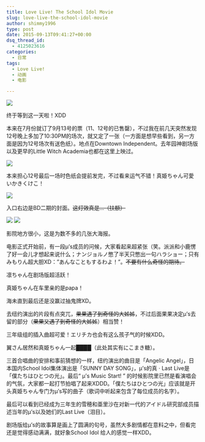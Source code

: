 ```yaml
---
title: Love Live! The School Idol Movie
slug: love-live-the-school-idol-movie
author: shimmy1996
type: post
date: 2015-09-13T09:41:27+00:00
dsq_thread_id:
  - 4125023616
categories:
  - 日常
tags:
  - Love Live!
  - 动画
  - 电影

---
```

<img src="/wp-content/uploads/2015/09/IMG_7322.jpg"/>

终于等到这一天啦！XDD

本来在7月份就订了9月13号的票（11、12号的已售罄），不过我在前几天突然发现12号晚上多加了10:30PM的场次，就又定了一张（一方面是想早些看到，另一方面是因为12号场次有送色纸）。地点在Downtown Independent。去年园神剧场版以及更早的Little Witch Academia也都在这里上映过。

<img src="/wp-content/uploads/2015/09/IMG_7339.jpg"/>

本来担心12号最后一场时色纸会提前发完，不过看来运气不错！真姫ちゃん可愛いかきくけこ！

<img src="/wp-content/uploads/2015/09/IMG_7337.jpg"/>

入口右边是BD二期的封面。<del>这灯效真是&#8230;（扶额）</del>

<img src="/wp-content/uploads/2015/09/IMG_7335.jpg"/>

<img src="/wp-content/uploads/2015/09/IMG_7327.jpg"/>

影院地方很小，这是为数不多的几张大海报。

电影正式开始前，有一段μ&#8217;s成员的问候，大家看起来超紧张（笑。派派和小鹿愣了好一会儿才想起来说什么；ナンジョルノ憋了半天只憋出一句ハラショー；只有みもりん超大胆XD：”あんなこともするわよ！”。<del>不要有什么奇怪的期待。</del>

凛ちゃん在剧场版超活跃！

真姫ちゃん在车里亲的是papa！

海未直到最后还是没赢过抽鬼牌XD。

去纽约演出的片段有点突兀，<del>果果遇了到奇怪的大姊姊</del>，不过后面果果决定μ&#8217;s去留的部分（<del>果果又遇了到奇怪的大姊姊</del>）相当赞！

三年级组的插入曲超可爱！エリチカ也会有这么孩子气的时候XDD。

翼さん居然和真姫ちゃん一起<b title="数据删除">████</b>（此处其实有にこまき糖）。

三首合唱曲的安排和事前猜想的一样，纽约演出的曲目是「Angelic Angel」，日本国内School Idol集体演出是「SUNNY DAY SONG」，μ&#8217;s的真 · Last Live是「僕たちはひとつの光」。最后“ μ&#8217;s Music Start! ” 的时候影院里已然是看演唱会的气氛，大家都一起打节拍唱了起来XDDD。「僕たちはひとつの光」应该就是开头真姫ちゃん专门为μ&#8217;s写的曲子（歌词中听起来包含了每位成员的名字）。

最后可以看到已经成为三年生的雪穂和亜里沙在对新一代的アイドル研究部成员描述当年的μ&#8217;s以及她们的Last Live（泪目）。

剧场版给μ&#8217;s的故事算是画上了圆满的句号，虽然大多剧情都在意料之中，但看完还是觉得感动满满，就好象School Idol 给人的感觉一样XDD。
